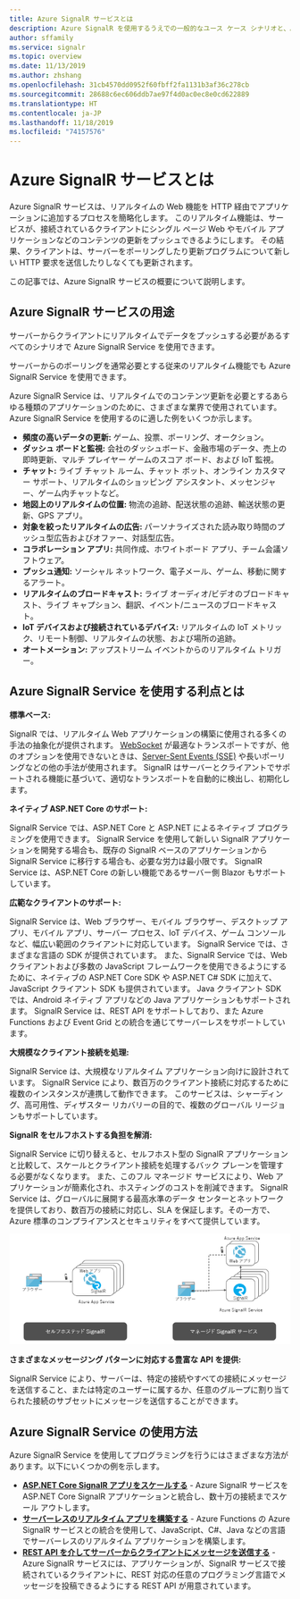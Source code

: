 ```yaml
---
title: Azure SignalR サービスとは
description: Azure SignalR を使用するうえでの一般的なユース ケース シナリオと、Azure SignalR の主な利点について説明します。
author: sffamily
ms.service: signalr
ms.topic: overview
ms.date: 11/13/2019
ms.author: zhshang
ms.openlocfilehash: 31cb4570dd0952f60fbff2fa1131b3af36c278cb
ms.sourcegitcommit: 28688c6ec606ddb7ae97f4d0ac0ec8e0cd622889
ms.translationtype: HT
ms.contentlocale: ja-JP
ms.lasthandoff: 11/18/2019
ms.locfileid: "74157576"
---
```

# <a name="what-is-azure-signalr-service"></a>Azure SignalR サービスとは

Azure SignalR サービスは、リアルタイムの Web 機能を HTTP 経由でアプリケーションに追加するプロセスを簡略化します。 このリアルタイム機能は、サービスが、接続されているクライアントにシングル ページ Web やモバイル アプリケーションなどのコンテンツの更新をプッシュできるようにします。 その結果、クライアントは、サーバーをポーリングしたり更新プログラムについて新しい HTTP 要求を送信したりしなくても更新されます。


この記事では、Azure SignalR サービスの概要について説明します。

## <a name="what-is-azure-signalr-service-used-for"></a>Azure SignalR サービスの用途

サーバーからクライアントにリアルタイムでデータをプッシュする必要があるすべてのシナリオで Azure SignalR Service を使用できます。

サーバーからのポーリングを通常必要とする従来のリアルタイム機能でも Azure SignalR Service を使用できます。

Azure SignalR Service は、リアルタイムでのコンテンツ更新を必要とするあらゆる種類のアプリケーションのために、さまざまな業界で使用されています。 Azure SignalR Service を使用するのに適した例をいくつか示します。

* **頻度の高いデータの更新:** ゲーム、投票、ポーリング、オークション。
* **ダッシュ ボードと監視:** 会社のダッシュボード、金融市場のデータ、売上の即時更新、マルチ プレイヤー ゲームのスコア ボード、および IoT 監視。
* **チャット:** ライブ チャット ルーム、チャット ボット、オンライン カスタマー サポート、リアルタイムのショッピング アシスタント、メッセンジャー、ゲーム内チャットなど。
* **地図上のリアルタイムの位置:** 物流の追跡、配送状態の追跡、輸送状態の更新、GPS アプリ。
* **対象を絞ったリアルタイムの広告:** パーソナライズされた読み取り時間のプッシュ型広告およびオファー、対話型広告。
* **コラボレーション アプリ:** 共同作成、ホワイトボード アプリ、チーム会議ソフトウェア。
* **プッシュ通知:** ソーシャル ネットワーク、電子メール、ゲーム、移動に関するアラート。
* **リアルタイムのブロードキャスト:** ライブ オーディオ/ビデオのブロードキャスト、ライブ キャプション、翻訳、イベント/ニュースのブロードキャスト。
* **IoT デバイスおよび接続されているデバイス:** リアルタイムの IoT メトリック、リモート制御、リアルタイムの状態、および場所の追跡。
* **オートメーション:** アップストリーム イベントからのリアルタイム トリガー。

## <a name="what-are-the-benefits-using-azure-signalr-service"></a>Azure SignalR Service を使用する利点とは

**標準ベース:**

SignalR では、リアルタイム Web アプリケーションの構築に使用される多くの手法の抽象化が提供されます。 [WebSocket](https://wikipedia.org/wiki/WebSocket) が最適なトランスポートですが、他のオプションを使用できないときは、[Server-Sent Events (SSE)](https://wikipedia.org/wiki/Server-sent_events) や長いポーリングなどの他の手法が使用されます。 SignalR はサーバーとクライアントでサポートされる機能に基づいて、適切なトランスポートを自動的に検出し、初期化します。

**ネイティブ ASP.NET Core のサポート:**

SignalR Service では、ASP.NET Core と ASP.NET によるネイティブ プログラミングを使用できます。 SignalR Service を使用して新しい SignalR アプリケーションを開発する場合も、既存の SignalR ベースのアプリケーションから SignalR Service に移行する場合も、必要な労力は最小限です。
SignalR Service は、ASP.NET Core の新しい機能であるサーバー側 Blazor もサポートしています。

**広範なクライアントのサポート:**

SignalR Service は、Web ブラウザー、モバイル ブラウザー、デスクトップ アプリ、モバイル アプリ、サーバー プロセス、IoT デバイス、ゲーム コンソールなど、幅広い範囲のクライアントに対応しています。 SignalR Service では、さまざまな言語の SDK が提供されています。 また、SignalR Service では、Web クライアントおよび多数の JavaScript フレームワークを使用できるようにするために、ネイティブの ASP.NET Core SDK や ASP.NET C# SDK に加えて、JavaScript クライアント SDK も提供されています。 Java クライアント SDK では、Android ネイティブ アプリなどの Java アプリケーションもサポートされます。 SignalR Service は、REST API をサポートしており、また Azure Functions および Event Grid との統合を通じてサーバーレスをサポートしています。

**大規模なクライアント接続を処理:**

SignalR Service は、大規模なリアルタイム アプリケーション向けに設計されています。 SignalR Service により、数百万のクライアント接続に対応するために複数のインスタンスが連携して動作できます。 このサービスは、シャーディング、高可用性、ディザスター リカバリーの目的で、複数のグローバル リージョンもサポートしています。

**SignalR をセルフホストする負担を解消:**

SignalR Service に切り替えると、セルフホスト型の SignalR アプリケーションと比較して、スケールとクライアント接続を処理するバック プレーンを管理する必要がなくなります。 また、このフル マネージド サービスにより、Web アプリケーションが簡素化され、ホスティングのコストを削減できます。 SignalR Service は、グローバルに展開する最高水準のデータ センターとネットワークを提供しており、数百万の接続に対応し、SLA を保証します。その一方で、Azure 標準のコンプライアンスとセキュリティをすべて提供しています。

![マネージド SignalR Service](./media/signalr-overview/managed-signalr-service.png)

**さまざまなメッセージング パターンに対応する豊富な API を提供:**

SignalR Service により、サーバーは、特定の接続やすべての接続にメッセージを送信すること、または特定のユーザーに属するか、任意のグループに割り当てられた接続のサブセットにメッセージを送信することができます。

## <a name="how-to-use-azure-signalr-service"></a>Azure SignalR Service の使用方法

Azure SignalR Service を使用してプログラミングを行うにはさまざまな方法があります。以下にいくつかの例を示します。

- **[ASP.NET Core SignalR アプリをスケールする](signalr-concept-scale-aspnet-core.md)** - Azure SignalR サービスを ASP.NET Core SignalR アプリケーションと統合し、数十万の接続までスケール アウトします。
- **[サーバーレスのリアルタイム アプリを構築する](signalr-concept-azure-functions.md)** - Azure Functions の Azure SignalR サービスとの統合を使用して、JavaScript、C#、Java などの言語でサーバーレスのリアルタイム アプリケーションを構築します。
- **[REST API を介してサーバーからクライアントにメッセージを送信する](https://github.com/Azure/azure-signalr/blob/dev/docs/rest-api.md)** - Azure SignalR サービスには、アプリケーションが、SignalR サービスで接続されているクライアントに、REST 対応の任意のプログラミング言語でメッセージを投稿できるようにする REST API が用意されています。
